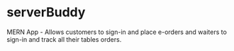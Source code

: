 # serverBuddy
MERN App - Allows customers to sign-in and place e-orders and waiters to sign-in and track all their tables orders. 
